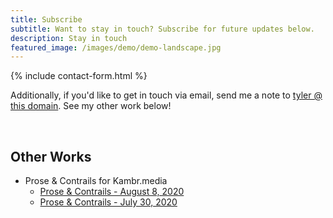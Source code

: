 ```yaml
---
title: Subscribe
subtitle: Want to stay in touch? Subscribe for future updates below.
description: Stay in touch
featured_image: /images/demo/demo-landscape.jpg
---
```


{% include contact-form.html %}

Additionally, if you'd like to get in touch via email, send me a note to [tyler @ this domain](mailto:tyler@tylerrouze.com). See my other work below!

<br>

## Other Works
* Prose & Contrails for Kambr.media
  * [Prose & Contrails - August 8, 2020](https://www.kambr.media/articles/prose-contrails-plotting-commercial-aviation-recovery)
  * [Prose & Contrails - July 30, 2020](https://www.kambr.media/articles/prose-and-contrails-commercial-aviation-recovers-from-covid-19-july-23)
